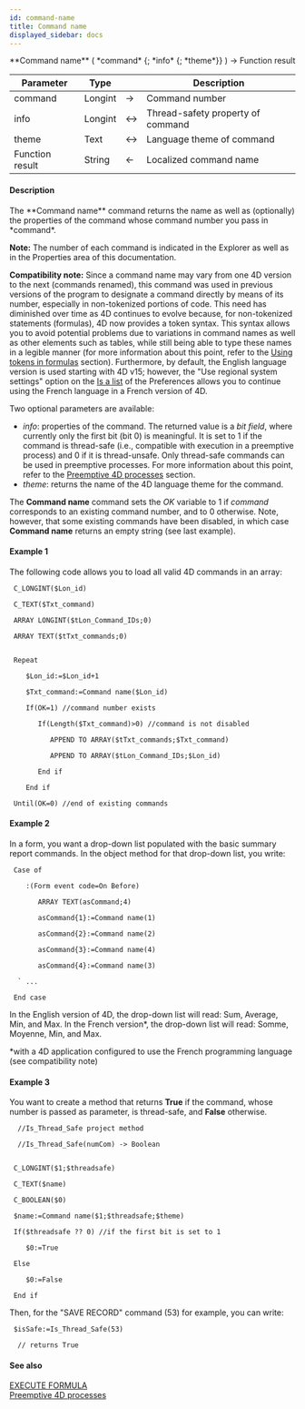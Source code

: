 ```yaml
---
id: command-name
title: Command name
displayed_sidebar: docs
---
```


<!--REF #_command_.Command name.Syntax-->**Command name** ( *command* {; *info* {; *theme*}} ) -> Function result<!-- END REF-->
<!--REF #_command_.Command name.Params-->
| Parameter | Type |  | Description |
| --- | --- | --- | --- |
| command | Longint | -> | Command number |
| info | Longint | <-> | Thread-safety property of command |
| theme | Text | <-> | Language theme of command |
| Function result | String | <- | Localized command name |

<!-- END REF-->

#### Description 

<!--REF #_command_.Command name.Summary-->The **Command name** command returns the name as well as (optionally) the properties of the command whose command number you pass in *command*.<!-- END REF-->

**Note:** The number of each command is indicated in the Explorer as well as in the Properties area of this documentation.

**Compatibility note:** Since a command name may vary from one 4D version to the next (commands renamed), this command was used in previous versions of the program to designate a command directly by means of its number, especially in non-tokenized portions of code. This need has diminished over time as 4D continues to evolve because, for non-tokenized statements (formulas), 4D now provides a token syntax. This syntax allows you to avoid potential problems due to variations in command names as well as other elements such as tables, while still being able to type these names in a legible manner (for more information about this point, refer to the [Using tokens in formulas](/4Dv20R6/4D/20-R6/Using-tokens-in-formulas.300-6957948.en.html) section). Furthermore, by default, the English language version is used starting with 4D v15; however, the "Use regional system settings" option on the [Is a list](is-a-list.md) of the Preferences allows you to continue using the French language in a French version of 4D.

Two optional parameters are available:

* *info*: properties of the command. The returned value is a *bit field*, where currently only the first bit (bit 0) is meaningful. It is set to 1 if the command is thread-safe (i.e., compatible with execution in a preemptive process) and 0 if it is thread-unsafe. Only thread-safe commands can be used in preemptive processes. For more information about this point, refer to the [Preemptive 4D processes](/4Dv20R6/4D/20-R6/Preemptive-4D-processes.300-6957584.en.html) section.
* *theme*: returns the name of the 4D language theme for the command.

The **Command name** command sets the *OK* variable to 1 if *command* corresponds to an existing command number, and to 0 otherwise. Note, however, that some existing commands have been disabled, in which case **Command name** returns an empty string (see last example). 

#### Example 1 

The following code allows you to load all valid 4D commands in an array:

```4d
 C_LONGINT($Lon_id)

 C_TEXT($Txt_command)

 ARRAY LONGINT($tLon_Command_IDs;0)

 ARRAY TEXT($tTxt_commands;0)
 

 Repeat

    $Lon_id:=$Lon_id+1

    $Txt_command:=Command name($Lon_id)

    If(OK=1) //command number exists

       If(Length($Txt_command)>0) //command is not disabled

          APPEND TO ARRAY($tTxt_commands;$Txt_command)

          APPEND TO ARRAY($tLon_Command_IDs;$Lon_id)

       End if

    End if

 Until(OK=0) //end of existing commands
```

#### Example 2 

In a form, you want a drop-down list populated with the basic summary report commands. In the object method for that drop-down list, you write:

```4d
 Case of

    :(Form event code=On Before)

       ARRAY TEXT(asCommand;4)

       asCommand{1}:=Command name(1)

       asCommand{2}:=Command name(2)

       asCommand{3}:=Command name(4)

       asCommand{4}:=Command name(3)

  ` ...

 End case
```

In the English version of 4D, the drop-down list will read: Sum, Average, Min, and Max. In the French version\*, the drop-down list will read: Somme, Moyenne, Min, and Max.

\*with a 4D application configured to use the French programming language (see compatibility note)

#### Example 3 

You want to create a method that returns **True** if the command, whose number is passed as parameter, is thread-safe, and **False** otherwise.

```4d
  //Is_Thread_Safe project method

  //Is_Thread_Safe(numCom) -> Boolean
 

 C_LONGINT($1;$threadsafe)

 C_TEXT($name)

 C_BOOLEAN($0)

 $name:=Command name($1;$threadsafe;$theme)

 If($threadsafe ?? 0) //if the first bit is set to 1

    $0:=True

 Else

    $0:=False

 End if
```

Then, for the "SAVE RECORD" command (53) for example, you can write:

```4d
 $isSafe:=Is_Thread_Safe(53)

  // returns True
```

#### See also 
[EXECUTE FORMULA](execute-formula.md)  
[Preemptive 4D processes](../../4D/20-R6/Preemptive-4D-processes.300-6957584.en.html)  